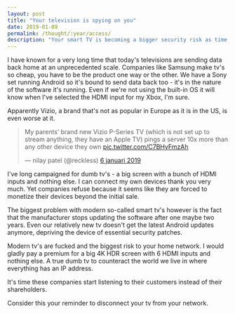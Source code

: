 ```yaml
---
layout: post
title: "Your television is spying on you"
date: 2019-01-09
permalink: /thought/:year/access/
description: "Your smart TV is becoming a bigger security risk as time goes on."
---
```


I have known for a very long time that today's televisions are sending data back home at an unprecedented scale. Companies like Samsung make tv's so cheap, you have to be the product one way or the other. We have a Sony set running Android so it's bound to send data back too - it's in the nature of the software it's running. Even if we're not using the built-in OS it will know when I've selected the HDMI input for my Xbox, I'm sure.

Apparently Vizio, a brand that's not as popular in Europe as it is in the US, is even worse at it.

<blockquote class="twitter-tweet" data-cards="hidden" data-lang="nl"><p lang="en" dir="ltr">My parents’ brand new Vizio P-Series TV (which is not set up to stream anything, they have an Apple TV) pings a server 10x more than any other device they own <a href="https://t.co/C7BHyFmzAh">pic.twitter.com/C7BHyFmzAh</a></p>&mdash; nilay patel (@reckless) <a href="https://twitter.com/reckless/status/1081787683515490305?ref_src=twsrc%5Etfw">6 januari 2019</a></blockquote>
<script async src="https://platform.twitter.com/widgets.js" charset="utf-8"></script>

I've long campaigned for dumb tv's - a big screen with a bunch of HDMI inputs and nothing else. I can connect my own devices thank you very much. Yet companies refuse because it seems like they are forced to monetize their devices beyond the initial sale.

The biggest problem with modern so-called smart tv's however is the fact that the manufacturer stops updating the software after one maybe two years. Even our relatively new tv doesn't get the latest Android updates anymore, depriving the device of essential security patches.

Modern tv's are fucked and the biggest risk to your home network. I would gladly pay a premium for a big 4K HDR screen with 6 HDMI inputs and nothing else. A true dumb tv to counteract the world we live in where everything has an IP address.

It's time these companies start listening to their customers instead of their shareholders.

Consider this your reminder to disconnect your tv from your network.
